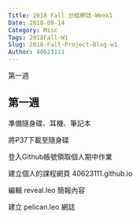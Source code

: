 ```yaml
---
Title: 2018 Fall 分組網誌-Week1
Date: 2018-09-14 
Category: Misc
Tags: 2018Fall-W1
Slug: 2018-Fall-Project-Blog-w1
Author: 40623111
---
```


第一週

<!-- PELICAN_END_SUMMARY -->

第一週
-----
準備隨身碟、耳機、筆記本

將P37下載至隨身碟

登入Github帳號領取個人期中作業

建立個人的課程網頁 40623111.github.io

編輯 reveal.leo 簡報內容

建立 pelican.leo 網誌